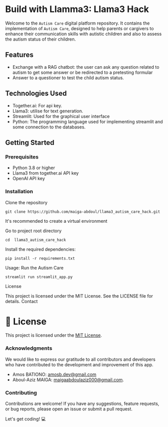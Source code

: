 # Build with Llamma3: Llama3 Hack 

Welcome to the `Autism Care` digital platform repository. It contains the implementation of `Autism Care`, designed to help parents or cargivers to enhance their communication skills with autistic children and also to assess the autism status of their children.



## Features

* Exchange with a RAG chatbot: the user can ask any question related to autism to get some answer or be redirected to a pretesting formular
* Answer to a questioner to test the child autism status. 

## Technologies Used

* Together.ai: For api key.
* Llama3: utilise for text generation.
* Streamlit: Used for the graphical user interface 
* Python: The programming language used for implementing streamlit and some connection to the databases. 

## Getting Started
### Prerequisites

* Python 3.8 or higher
* Llama3 from together.ai API key 
* OpenAI API key 


### Installation
Clone the repository
```commandline
git clone https://github.com/maiga-abdoul/llama3_autism_care_hack.git
```

It's recommended to create a virtual environment

Go to project root directory
````commandline
cd  llama3_autism_care_hack
````

Install the required dependencies:
```commandline
pip install -r requirements.txt
```

Usage: Run the Autism Care
```commandline
streamlit run streamlit_app.py
```


License

This project is licensed under the MIT License. See the LICENSE file for details.
Contact

# 📝 License
This project is licensed under the [MIT License](LICENSE).

### Acknowledgments

We would like to express our gratitude to all contributors and developers who have contributed to the development and improvement of this app.
* Amos BATIONO: [amosb.dev@gmail.com](mailto:amosb.dev@gmail.com) 
* Aboul-Aziz MAIGA: [maigaabdoulaziz000@gmail.com](mailto:maigaabdoulaziz000@gmail.com).

### Contributing
Contributions are welcome! If you have any suggestions, feature requests, or bug reports, please open an issue or submit a pull request.


Let's get coding! 💻
